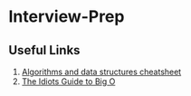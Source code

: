 # Interview-Prep

## Useful Links
1. [Algorithms and data structures cheatsheet](https://algs4.cs.princeton.edu/cheatsheet/)
2. [The Idiots Guide to Big O](http://www.corejavainterviewquestions.com/idiots-guide-big-o/)
